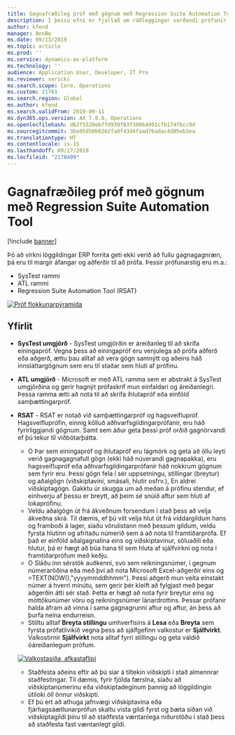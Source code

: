 ```yaml
---
title: Gagnafræðileg próf með gögnum með Regression Suite Automation Tool
description: Í þessu efni er fjallað um ráðleggingar varðandi prófanir á gögnum með því að nota Regression Suite Automation Tool.
author: kfend
manager: AnnBe
ms.date: 09/13/2019
ms.topic: article
ms.prod: ''
ms.service: dynamics-ax-platform
ms.technology: ''
audience: Application User, Developer, IT Pro
ms.reviewer: sericks
ms.search.scope: Core, Operations
ms.custom: 21761
ms.search.region: Global
ms.author: kfend
ms.search.validFrom: 2019-09-11
ms.dyn365.ops.version: AX 7.0.0, Operations
ms.openlocfilehash: d62f5520ebffd939f03f30064991cfb174fbcc9d
ms.sourcegitcommit: 3ba95d50b8262fa0f43d4faad76adac4d05eb3ea
ms.translationtype: HT
ms.contentlocale: is-IS
ms.lasthandoff: 09/27/2019
ms.locfileid: "2178409"
---
```

# <a name="data-agnostic-testing-using-the-regression-suite-automation-tool"></a>Gagnafræðileg próf með gögnum með Regression Suite Automation Tool

[!include [banner](../includes/banner.md)]

Þó að virkni löggildingar ERP forrita geti ekki verið að fullu gagnagagnræn, þá eru til margir áfangar og aðferðir til að prófa. Þessir prófunarstig eru m.a.:  

- SysTest rammi
- ATL rammi
- Regression Suite Automation Tool (RSAT)

[![Próf flokkunarpýramída](./media/rsat-data-agnostic-testing-01.PNG)](./media/rsat-data-agnostic-testing-01.PNG)

## <a name="overview"></a>Yfirlit
-   **SysTest umgjörð** - SysTest umgjörðin er áreiðanleg til að skrifa einingapróf. Vegna þess að einingapróf eru venjulega að prófa aðferð eða aðgerð, ættu þau alltaf að vera gögn samnýtt og aðeins háð innsláttargögnum sem eru til staðar sem hluti af prófinu.
-   **ATL umgjörð** - Microsoft er með ATL ramma sem er abstrakt á SysTest umgjörðina og gerir hagnýt prófaskrif mun einfaldari og áreiðanlegri. Þessa ramma ætti að nota til að skrifa íhlutapróf eða einföld samþættingarpróf.
-   **RSAT** - RSAT er notað við samþættingarpróf og hagsveiflupróf. Hagsveifluprófin, einnig kölluð aðhvarfsgildingarprófanir, eru háð fyrirliggjandi gögnum. Samt sem áður geta þessi próf orðið gagnörvandi ef þú tekur til viðbótarþátta. 

    - O Þar sem einingapróf og íhlutapróf eru lágmörk og geta að öllu leyti verið gagnagagnafull gögn (ekki háð núverandi gagnapakka), eru hagsveiflupróf eða aðhvarfsgildingarprófanir háð nokkrum gögnum sem fyrir eru. Þessi gögn fela í sér uppsetningu, stillingar (breytur) og aðalgögn (viðskiptavini, smásali, hlutir osfrv.), En aldrei viðskiptagögn. Gakktu úr skugga um að meðan á prófinu stendur, ef einhverju af þessu er breytt, að þeim sé snúið aftur sem hluti af lokaprófinu.
    - Veldu aðalgögn út frá ákveðnum forsendum í stað þess að velja ákveðna skrá. Til dæmis, ef þú vilt velja hlut út frá víddargildum hans og framboði á lager, síaðu vörulistann með þessum gildum, veldu fyrsta hlutinn og afritaðu númerið sem á að nota til framtíðarprófa. Ef það er einföld aðalgagnalína eins og viðskiptavinur, söluaðili eða hlutur, þá er hægt að búa hana til sem hluta af sjálfvirkni og nota í framtíðarprófum með keðju. 
    - O Sláðu inn sérstök auðkenni, svo sem reikningsnúmer, í gegnum númeraröðina eða með því að nota Microsoft Excel-aðgerðir eins og =TEXT(NOW(),"yyyymmddhhmm"). Þessi aðgerð mun veita einstakt númer á hverri mínútu, sem gerir þér kleift að fylgjast með þegar aðgerðin átti sér stað. Þetta er hægt að nota fyrir breytur eins og móttökunúmer vöru og reikningsnúmer lánardrottins. Þessar prófanir halda áfram að vinna í sama gagnagrunni aftur og aftur, án þess að þurfa neina endurreisn.
    - Stilltu alltaf **Breyta stillingu** umhverfisins á **Lesa** eða **Breyta** sem fyrsta prófatilvikið vegna þess að sjálfgefinn valkostur er **Sjálfvirkt**. Valkostirnir **Sjálfvirkt** nota alltaf fyrri stillingu og geta valdið óáreiðanlegum prófum. 
 
    [![Valkostasíða, afkastaflipi](./media/rsat-data-agnostic-testing-02.PNG)](./media/rsat-data-agnostic-testing-02.PNG)
 
    - Staðfesta aðeins eftir að þú síar á tiltekin viðskipti í stað almennrar staðfestingar. Til dæmis, fyrir fjölda færslna, síaðu að viðskiptanúmerinu eða viðskiptadeginum þannig að löggildingin útiloki öll önnur viðskipti. 
    - Ef þú ert að athuga jafnvægi viðskiptavina eða fjárhagsáætlunarprófun skaltu vista gildi fyrst og bæta síðan við viðskiptagildi þínu til að staðfesta væntanlega niðurstöðu í stað þess að staðfesta fast væntanlegt gildi. 
 
